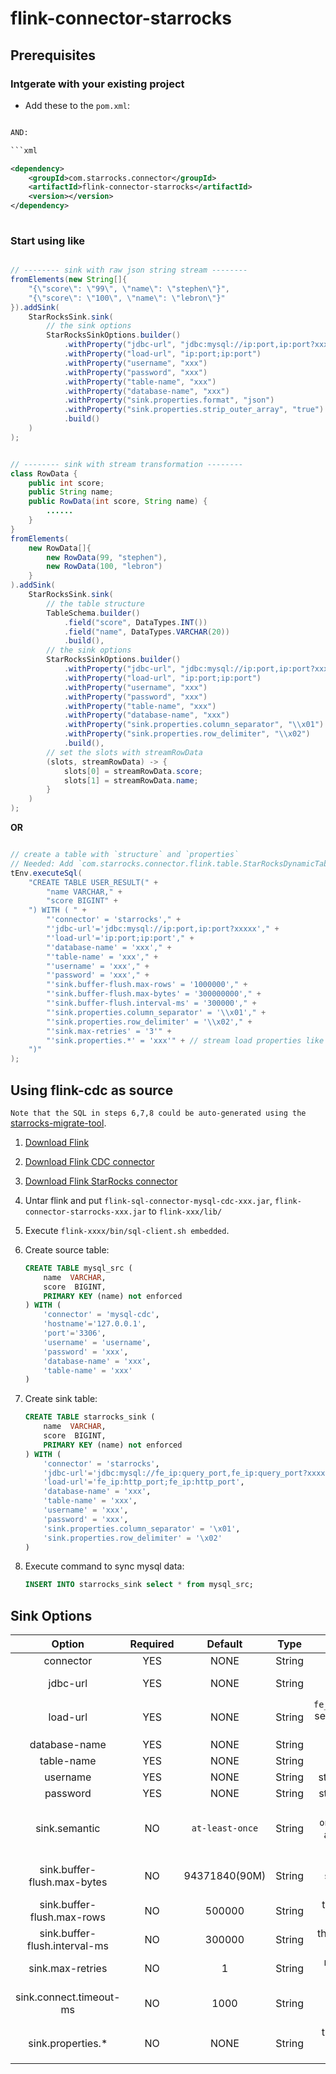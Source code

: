 # flink-connector-starrocks

## Prerequisites

### Intgerate with your existing project

- Add these to the `pom.xml`:

```xml

AND:

```xml

<dependency>
    <groupId>com.starrocks.connector</groupId>
    <artifactId>flink-connector-starrocks</artifactId>
    <version></version>
</dependency>
    
```

### Start using like

```java

// -------- sink with raw json string stream --------
fromElements(new String[]{
    "{\"score\": \"99\", \"name\": \"stephen\"}",
    "{\"score\": \"100\", \"name\": \"lebron\"}"
}).addSink(
    StarRocksSink.sink(
        // the sink options
        StarRocksSinkOptions.builder()
            .withProperty("jdbc-url", "jdbc:mysql://ip:port,ip:port?xxxxx")
            .withProperty("load-url", "ip:port;ip:port")
            .withProperty("username", "xxx")
            .withProperty("password", "xxx")
            .withProperty("table-name", "xxx")
            .withProperty("database-name", "xxx")
            .withProperty("sink.properties.format", "json")
            .withProperty("sink.properties.strip_outer_array", "true")
            .build()
    )
);


// -------- sink with stream transformation --------
class RowData {
    public int score;
    public String name;
    public RowData(int score, String name) {
        ......
    }
}
fromElements(
    new RowData[]{
        new RowData(99, "stephen"),
        new RowData(100, "lebron")
    }
).addSink(
    StarRocksSink.sink(
        // the table structure
        TableSchema.builder()
            .field("score", DataTypes.INT())
            .field("name", DataTypes.VARCHAR(20))
            .build(),
        // the sink options
        StarRocksSinkOptions.builder()
            .withProperty("jdbc-url", "jdbc:mysql://ip:port,ip:port?xxxxx")
            .withProperty("load-url", "ip:port;ip:port")
            .withProperty("username", "xxx")
            .withProperty("password", "xxx")
            .withProperty("table-name", "xxx")
            .withProperty("database-name", "xxx")
            .withProperty("sink.properties.column_separator", "\\x01")
            .withProperty("sink.properties.row_delimiter", "\\x02")
            .build(),
        // set the slots with streamRowData
        (slots, streamRowData) -> {
            slots[0] = streamRowData.score;
            slots[1] = streamRowData.name;
        }
    )
);

```

**OR**

```java

// create a table with `structure` and `properties`
// Needed: Add `com.starrocks.connector.flink.table.StarRocksDynamicTableSinkFactory` to: `src/main/resources/META-INF/services/org.apache.flink.table.factories.Factory`
tEnv.executeSql(
    "CREATE TABLE USER_RESULT(" +
        "name VARCHAR," +
        "score BIGINT" +
    ") WITH ( " +
        "'connector' = 'starrocks'," +
        "'jdbc-url'='jdbc:mysql://ip:port,ip:port?xxxxx'," +
        "'load-url'='ip:port;ip:port'," +
        "'database-name' = 'xxx'," +
        "'table-name' = 'xxx'," +
        "'username' = 'xxx'," +
        "'password' = 'xxx'," +
        "'sink.buffer-flush.max-rows' = '1000000'," +
        "'sink.buffer-flush.max-bytes' = '300000000'," +
        "'sink.buffer-flush.interval-ms' = '300000'," +
        "'sink.properties.column_separator' = '\\x01'," +
        "'sink.properties.row_delimiter' = '\\x02'," +
        "'sink.max-retries' = '3'" +
        "'sink.properties.*' = 'xxx'" + // stream load properties like `'sink.properties.columns' = 'k1, v1'`
    ")"
);
```

## Using flink-cdc as source

`Note that the SQL in steps 6,7,8 could be auto-generated using the` [starrocks-migrate-tool](http://dorisdb-release.dorisdb.com/dmt.tar.gz?Expires=1988476953&OSSAccessKeyId=LTAI4GFYjbX9e7QmFnAAvkt8&Signature=vpV727KMXTcaYqnjl0SrFadTFIk%3D).

1. [Download Flink](https://flink.apache.org/downloads.html)

2. [Download Flink CDC connector](https://github.com/ververica/flink-cdc-connectors/releases)

3. [Download Flink StarRocks connector](http://dorisdbvisitor:dorisdbvisitor134@nexus.dorisdb.com)

4. Untar flink and put `flink-sql-connector-mysql-cdc-xxx.jar`, `flink-connector-starrocks-xxx.jar` to `flink-xxx/lib/`

5. Execute `flink-xxxx/bin/sql-client.sh embedded`.

6. Create source table:

    ```sql
    CREATE TABLE mysql_src (
        name  VARCHAR,
        score  BIGINT,
        PRIMARY KEY (name) not enforced
    ) WITH (
        'connector' = 'mysql-cdc',
        'hostname'='127.0.0.1',
        'port'='3306',
        'username' = 'username',
        'password' = 'xxx',
        'database-name' = 'xxx',
        'table-name' = 'xxx'
    )
    ```

7. Create sink table:

    ```sql
    CREATE TABLE starrocks_sink (
        name  VARCHAR,
        score  BIGINT,
        PRIMARY KEY (name) not enforced
    ) WITH (
        'connector' = 'starrocks',
        'jdbc-url'='jdbc:mysql://fe_ip:query_port,fe_ip:query_port?xxxxx',
        'load-url'='fe_ip:http_port;fe_ip:http_port',
        'database-name' = 'xxx',
        'table-name' = 'xxx',
        'username' = 'xxx',
        'password' = 'xxx',
        'sink.properties.column_separator' = '\x01',
        'sink.properties.row_delimiter' = '\x02'
    )
    ```

8. Execute command to sync mysql data:

    ```sql
    INSERT INTO starrocks_sink select * from mysql_src;
    ```

## Sink Options

| Option | Required | Default | Type | Description |
|  :-:  | :-:  | :-:  | :-:  | :-:  |
| connector | YES | NONE | String |`starrocks`|
| jdbc-url | YES | NONE | String | this will be used to execute queries in starrocks. |
| load-url | YES | NONE | String | `fe_ip:http_port;fe_ip:http_port` separated with `;`, which would be used to do the batch sinking. |
| database-name | YES | NONE | String | starrocks database name |
| table-name | YES | NONE | String | starrocks table name |
| username | YES | NONE | String | starrocks connecting username |
| password | YES | NONE | String | starrocks connecting password |
| sink.semantic | NO | `at-least-once` | String | `at-least-once` or `exactly-once`(`flush at checkpoint only` and options like `sink.buffer-flush.*` won't work either). |
| sink.buffer-flush.max-bytes | NO | 94371840(90M) | String | the max batching size of the serialized data, range: `[64MB, 10GB]`. |
| sink.buffer-flush.max-rows | NO | 500000 | String | the max batching rows, range: `[64,000, 5000,000]`. |
| sink.buffer-flush.interval-ms | NO | 300000 | String | the flushing time interval, range: `[1000ms, 3600000ms]`. |
| sink.max-retries | NO | 1 | String | max retry times of the stream load request, range: `[0, 10]`. |
| sink.connect.timeout-ms | NO | 1000 | String | Timeout in millisecond for connecting to the `load-url`, range: `[100, 60000]`. |
| sink.properties.* | NO | NONE | String | the stream load properties like `'sink.properties.columns' = 'k1, v1'`. |
